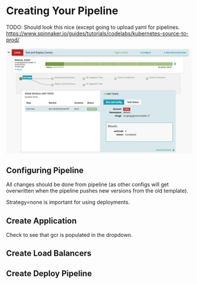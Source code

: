 # Creating Your Pipeline

TODO:  Should look this nice (except going to upload yaml for pipelines.
https://www.spinnaker.io/guides/tutorials/codelabs/kubernetes-source-to-prod/


![](../docs/img/pipeline-overview.png)

## Configuring Pipeline
All changes should be done from pipeline (as other configs will get overwritten when the pipeline pushes new versions from the old template).

Strategy=none is important for using deployments.  

## Create Application
Check to see that gcr is populated in the dropdown. 

## Create Load Balancers

## Create Deploy Pipeline

